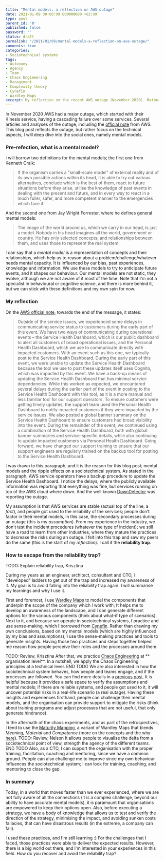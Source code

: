 ```yaml
---
title: "Mental models: a reflection on AWS outage"
date: 2021-01-09 00:00:00.000000000 +02:00
type: post
parent_id: '0'
published: false
password: ''
status: draft
permalink: "/2021/01/09/mental-models-a-reflection-on-aws-outage/"
comments: true
categories:
- Sociotechnical systems
tags:
- Autonomy
- Agency
- Team
- Chaos Engineering
- Management
- Complexity theory
- Cynefin
- Wardley Maps
excerpt: My reflection on the recent AWS outage (November 2020). Rather than focus on the technical aspects, and how technical dependencies can be managed, I will deep dive into social aspects; namely the mental models, and how they play in a sociotechnical system under stress. I will share my experiences in how to escape from the reliability trap
---
```


In November 2020 AWS had a major outage, which started with their Kinesis service, having a cascading failure over some services. Several articles and analyses of the outage, including the [official note](https://aws.amazon.com/message/11201/) from AWS. This blog post reflects the outage, but rather focus on the technical aspects, I will deep dive into the social ones, namely mental models.

### Pre-refection, what is a mental model?

I will borrow two definitions for the mental models; the first one from Kenneth Craik:

> If the organism carries a "small-scale model" of external reality and of its own possible actions within its head, it is able to try out various alternatives, conclude which is the best of them, react to future situations before they arise, utilise the knowledge of past events in dealing with the present and future, and in every way to react in a much fuller, safer, and more competent manner to the emergencies which face it.

And the second one from Jay Wright Forrester, where he defines general mental models:

> The image of the world around us, which we carry in our head, is just a model. Nobody in his head imagines all the world, government or country. He has only selected concepts, and relationships between them, and uses those to represent the real system.

I can say that a *mental model* is a representation of concepts and their relationships, which help us to reason about a problem/challenge/whatever needs mental capacity. It is influenced by our bias, past experiences, knowledge and information. We use these models to try to anticipate future events, and it shapes our behaviour. Our mental models are not static, they evolve, although we are not aware of it most of the time. Note that I'm not a specialist in behavioural or cognitive science, and there is more behind it, but we can stick with these definitions and my own spin for now.

### My reflection

On the [AWS official note](https://aws.amazon.com/message/11201/), towards the end of the message, it states:

> Outside of the service issues, we experienced some delays in communicating service status to customers during the early part of this event. We have two ways of communicating during operational events – the Service Health Dashboard, which is our public dashboard to alert all customers of broad operational issues, and the Personal Health Dashboard, which we use to communicate directly with impacted customers. With an event such as this one, we typically post to the Service Health Dashboard. During the early part of this event, we were unable to update the Service Health Dashboard because the tool we use to post these updates itself uses Cognito, which was impacted by this event. We have a back-up means of updating the Service Health Dashboard that has minimal service dependencies. While this worked as expected, we encountered several delays during the earlier part of the event in posting to the Service Health Dashboard with this tool, as it is a more manual and less familiar tool for our support operators. To ensure customers were getting timely updates, the support team used the Personal Health Dashboard to notify impacted customers if they were impacted by the service issues. We also posted a global banner summary on the Service Health Dashboard to ensure customers had broad visibility into the event. During the remainder of the event, we continued using a combination of the Service Health Dashboard, both with global banner summaries and service-specific details, while also continuing to update impacted customers via Personal Health Dashboard. Going forward, we have changed our support training to ensure that our support engineers are regularly trained on the backup tool for posting to the Service Health Dashboard.

I was drawn to this paragraph, and it is the reason for this blog post; mental models and the ripple effects on a sociotechnical system. As stated in the paragraph, AWS service operators have a backup procedure to update the Service Health Dashboard. I notice the delays, where the publicly available information was reporting that everything was fine, but services running on top of the AWS cloud where down. And the well known [DownDetector](https://downdetector.com/) was reporting the outage.

My assumption is that AWS services are stable (actual top of the line, a *fact*), and people got used to the reliability of the services; people don't factor in their mental models, in this case, the secondary processes during an outage (this is my *assumption*). From my experience in the industry, we don't test the incident procedures (whatever the type of incident); we still have a road to learn from other industries, where they mature the practices to decrease the risks during an outage. I felt into this trap and saw my peers do the same (this is the start of my *reflection*). I call it the **reliability trap**.

### How to escape from the reliability trap?

TODO: Explain reliability trap, Krisztina

During my years as an engineer, architect, consultant and CTO, I "developed" ladders to get out of the trap and increased my awareness of it. My goal is to avoid falling into the reliability trap again. I will summarise my learnings and why I use it.

First and foremost, I use [Wardley Maps](https://medium.com/wardleymaps) to model the components that underpin the scope of the company which I work with; It helps me to develop an awareness of the landscape, and I can generate different options for the various components (think about what-if type of scenarios). Next to it, and because we operate in sociotechnical systems, I practice and use sense-making, which I borrowed from [Cynefin](https://hbr.org/2007/11/a-leaders-framework-for-decision-making). Rather than drawing my own conclusions, based on my mental models (which are highly influenced by my bias and assumptions), I use the sense-making practices and tools to generate insights. Having those two practices and steps together helped me reason how people perceive their roles and the processes around them.

TODO: Review, Krisztina After that, we practice [Chaos Engineering](https://principlesofchaos.org/) at ** organisation level**. In a nutshell, we apply the Chaos Engineering principles at a technical level. END TODO We are also interested in how the sociotechnical system behaves, how people and teams engage, and if the processes are followed. You can find more details in a [previous post](https://joaorosa.io/2020/10/21/chaos-engineering-as-management-practice/). It is helpful because it provides a safe space to verify the assumptions and mental models; if there are reliable systems, and people got used to it, it will uncover potential risks in a real-life scenario (a real outage). Having these insights and experiences firsthand, people can challenge their mental models, and the organisation can provide support to mitigate the risks (think about training programs and adjust processes that are not useful, that only generate hindrance).

In the aftermath of the chaos experiments, and as part of the retrospectives, I tend to use the [Maturity Mapping](https://maturitymapping.com/), a variant of Wardley Maps that blends *Meaning*, *Material* and *Competence* (more on the concepts and the why [here](https://maturitymapping.com/2020/02/17/why-mapping-maturity/)). TODO: Review, Nelson It allows people to visualise the delta from a sociotechnical point of view, strength the agency of the different teams. END TODO Also, as a CTO, I can support the organisation with the proper training, facilitation, coaching and mentoring, since we have a common ground. People can also challenge me to improve since my own behaviour influences the sociotechnical system; I can look for training, coaching, and mentoring to close the gap.

### In summary

Today, in a world that moves faster than we ever experienced, where we are not fully aware of all the connections (it is a complex challenge, beyond our ability to have accurate mental models), it is paramount that organisations are empowered to keep their options open. Also, before executing a strategy, we have a body of knowledge that allows us to test and verify the direction of the strategy, minimising the impact, and avoiding sunken costs fallacies, that can have disastrous results (in the extreme, a company can fall).

I used these practices, and I'm still learning :) For the challenges that I faced, those practices were able to deliver the expected results. However, there is a big world out there, and I'm interested in your experiences in this field. How do you recover and avoid the reliability trap?
